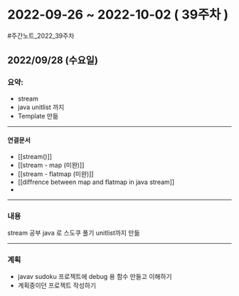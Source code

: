 # 2022-09-26 ~ 2022-10-02 ( 39주차 )
#주간노트_2022_39주차

## 2022/09/28 (수요일)
### 요약:
- stream
- java unitlist 까지
- Template 만듦

----
#### 연결문서
- [[stream()]]
- [[stream - map (미완)]]
- [[stream - flatmap (미완)]]
- [[diffrence between map and flatmap in java stream]]
- 

----
### 내용
stream 공부
java 로 스도쿠 풀기 unitlist까지 만듦

----
### 계획
- javav sudoku 프로젝트에 debug 용 함수 만들고 이해하기
- 계획중이던 프로젝트 작성하기